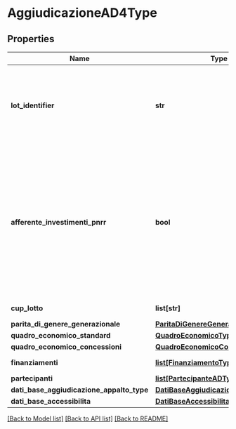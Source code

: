 # AggiudicazioneAD4Type

## Properties
Name | Type | Description | Notes
------------ | ------------- | ------------- | -------------
**lot_identifier** | **str** | Id univoco del lotto generato dalla stazione appaltante - corrisponde al campo bt-137 - Purpose Lot Identifier del TED | 
**afferente_investimenti_pnrr** | **bool** | L’appalto o concessione è afferente gli investimenti pubblici finanziati, in tutto o in parte, con le risorse previste dal PNRR (Piano Nazionale di Ripresa e Resilienza) e/o dal PNC (Piano nazionale per gli investimenti complementari)? | 
**cup_lotto** | **list[str]** | Cup associati al lotto | [optional] 
**parita_di_genere_generazionale** | [**ParitaDiGenereGenerazionaleType**](ParitaDiGenereGenerazionaleType.md) |  | [optional] 
**quadro_economico_standard** | [**QuadroEconomicoType**](QuadroEconomicoType.md) |  | [optional] 
**quadro_economico_concessioni** | [**QuadroEconomicoConcessioniType**](QuadroEconomicoConcessioniType.md) |  | [optional] 
**finanziamenti** | [**list[FinanziamentoType]**](FinanziamentoType.md) | Dati relativi ai finanziamenti | [optional] 
**partecipanti** | [**list[PartecipanteADType]**](PartecipanteADType.md) |  | 
**dati_base_aggiudicazione_appalto_type** | [**DatiBaseAggiudicazioneAppaltoType**](DatiBaseAggiudicazioneAppaltoType.md) |  | [optional] 
**dati_base_accessibilita** | [**DatiBaseAccessibilitaType**](DatiBaseAccessibilitaType.md) |  | [optional] 

[[Back to Model list]](../README.md#documentation-for-models) [[Back to API list]](../README.md#documentation-for-api-endpoints) [[Back to README]](../README.md)

